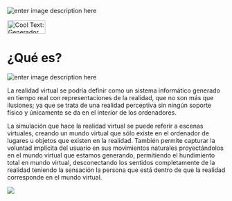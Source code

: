 ![enter image description here](https://images.cooltext.com/5136748.png)

<a href="http://es.cooltext.com" target="_top"><img src="https://cooltext.com/images/ct_button.gif" width="88" height="31" alt="Cool Text: Generador de Logotipos y Gráficos." /></a>


# ¿Qué es?

![enter image description here](https://mott.pe/noticias/wp-content/uploads/2016/10/Las-10-mejores-experiencias-de-realidad-virtual-que-no-te-puedes-perder.jpg)

La realidad virtual se podría definir como un sistema informático generado en tiempo real con representaciones de la realidad, que no son más que ilusiones; ya que se trata de una realidad perceptiva sin ningún soporte físico y únicamente se da en el interior de los ordenadores.

La simulación que hace la realidad virtual se puede referir a escenas virtuales, creando un mundo virtual que sólo existe en el ordenador de lugares u objetos que existen en la realidad. También permite capturar la voluntad implícita del usuario en sus movimientos naturales proyectándolos en el mundo virtual que estamos generando, permitiendo el hundimiento total en mundo virtual, desconectando los sentidos completamente de la realidad teniendo la sensación la persona que está dentro de que la realidad corresponde en el mundo virtual.

![
](https://www.snailarts.com/wp-content/uploads/2017/02/musica-y-sonidos-para-realidad-virtual.jpg)
